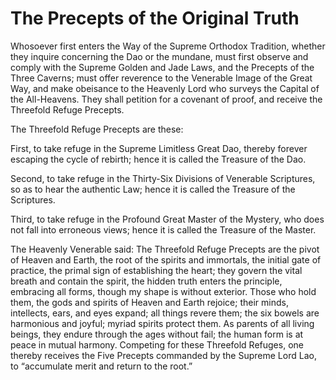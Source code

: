 # The Precepts of the Original Truth

Whosoever first enters the Way of the Supreme Orthodox Tradition, whether they inquire concerning the Dao or the mundane, must first observe and comply with the Supreme Golden and Jade Laws, and the Precepts of the Three Caverns; must offer reverence to the Venerable Image of the Great Way, and make obeisance to the Heavenly Lord who surveys the Capital of the All-Heavens. They shall petition for a covenant of proof, and receive the Threefold Refuge Precepts.

The Threefold Refuge Precepts are these:

First, to take refuge in the Supreme Limitless Great Dao, thereby forever escaping the cycle of rebirth; hence it is called the Treasure of the Dao.

Second, to take refuge in the Thirty-Six Divisions of Venerable Scriptures, so as to hear the authentic Law; hence it is called the Treasure of the Scriptures.

Third, to take refuge in the Profound Great Master of the Mystery, who does not fall into erroneous views; hence it is called the Treasure of the Master.

The Heavenly Venerable said: The Threefold Refuge Precepts are the pivot of Heaven and Earth, the root of the spirits and immortals, the initial gate of practice, the primal sign of establishing the heart; they govern the vital breath and contain the spirit, the hidden truth enters the principle, embracing all forms, though my shape is without exterior. Those who hold them, the gods and spirits of Heaven and Earth rejoice; their minds, intellects, ears, and eyes expand; all things revere them; the six bowels are harmonious and joyful; myriad spirits protect them. As parents of all living beings, they endure through the ages without fail; the human form is at peace in mutual harmony. Competing for these Threefold Refuges, one thereby receives the Five Precepts commanded by the Supreme Lord Lao, to “accumulate merit and return to the root.”
